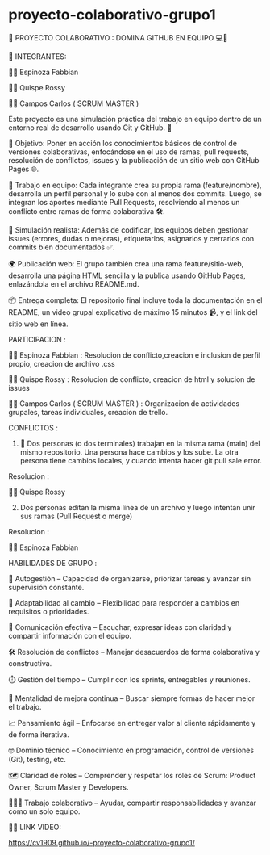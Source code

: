 # proyecto-colaborativo-grupo1

🌟 PROYECTO COLABORATIVO : DOMINA GITHUB EN EQUIPO 💻🤝

👥 INTEGRANTES:

🧑‍💻 Espinoza Fabbian

👩‍💻 Quispe Rossy

🧑‍💻 Campos Carlos ( SCRUM MASTER )


Este proyecto es una simulación práctica del trabajo en equipo dentro de un entorno real de desarrollo usando Git y GitHub. 🚀

🎯 Objetivo:
Poner en acción los conocimientos básicos de control de versiones colaborativas, enfocándose en el uso de ramas, pull requests, resolución de conflictos, issues y la publicación de un sitio web con GitHub Pages 🌐.

👥 Trabajo en equipo:
Cada integrante crea su propia rama (feature/nombre), desarrolla un perfil personal y lo sube con al menos dos commits. Luego, se integran los aportes mediante Pull Requests, resolviendo al menos un conflicto entre ramas de forma colaborativa 🛠️.

🧩 Simulación realista:
Además de codificar, los equipos deben gestionar issues (errores, dudas o mejoras), etiquetarlos, asignarlos y cerrarlos con commits bien documentados ✅.

🌍 Publicación web:
El grupo también crea una rama feature/sitio-web, desarrolla una página HTML sencilla y la publica usando GitHub Pages, enlazándola en el archivo README.md.

📦 Entrega completa:
El repositorio final incluye toda la documentación en el README, un video grupal explicativo de máximo 15 minutos 📹, y el link del sitio web en línea.

PARTICIPACION : 

🧑‍💻 Espinoza Fabbian : Resolucion de conflicto,creacion e inclusion de perfil propio, creacion de archivo .css

👩‍💻 Quispe Rossy : Resolucion de conflicto, creacion de html y solucion de issues

🧑‍💻 Campos Carlos ( SCRUM MASTER ) : Organizacion de actividades grupales, tareas individuales, creacion de trello.


CONFLICTOS :

1. 🔁 Dos personas (o dos terminales) trabajan en la misma rama (main) del mismo repositorio. Una persona hace cambios y los sube. La otra persona tiene cambios locales, y cuando intenta hacer git pull sale error.

Resolucion : 

👩‍💻 Quispe Rossy 


2. Dos personas editan la misma línea de un archivo y luego intentan unir sus ramas (Pull Request o merge)

Resolucion : 

🧑‍💻 Espinoza Fabbian

HABILIDADES DE GRUPO :

🧭 Autogestión – Capacidad de organizarse, priorizar tareas y avanzar sin supervisión constante.

🔁 Adaptabilidad al cambio – Flexibilidad para responder a cambios en requisitos o prioridades.

💬 Comunicación efectiva – Escuchar, expresar ideas con claridad y compartir información con el equipo.

🛠️ Resolución de conflictos – Manejar desacuerdos de forma colaborativa y constructiva.

⏱️ Gestión del tiempo – Cumplir con los sprints, entregables y reuniones.

🧪 Mentalidad de mejora continua – Buscar siempre formas de hacer mejor el trabajo.

📈 Pensamiento ágil – Enfocarse en entregar valor al cliente rápidamente y de forma iterativa.

🤓 Dominio técnico – Conocimiento en programación, control de versiones (Git), testing, etc.

🗺️ Claridad de roles – Comprender y respetar los roles de Scrum: Product Owner, Scrum Master y Developers.

🧑‍🤝‍🧑 Trabajo colaborativo – Ayudar, compartir responsabilidades y avanzar como un solo equipo.

🎥🔗 LINK VIDEO:

https://cv1909.github.io/-proyecto-colaborativo-grupo1/